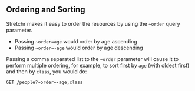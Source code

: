 ## Ordering and Sorting
Stretchr makes it easy to order the resources by using the `~order` query parameter.

* Passing `~order=age` would order by age ascending
* Passing `~order=-age` would order by age descending

Passing a comma separated list to the `~order` parameter will cause it to perform multiple ordering, for example, to sort first by `age` (with oldest first) and then by `class`, you would do:

```
GET /people?~order=-age,class
```
